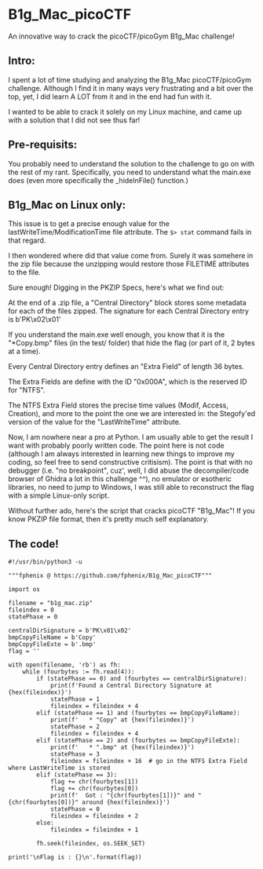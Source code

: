 # B1g_Mac_picoCTF
An innovative way to crack the picoCTF/picoGym B1g_Mac challenge!

Intro:
------

I spent a lot of time studying and analyzing the B1g_Mac picoCTF/picoGym challenge.
Although I find it in many ways very frustrating and a bit over the top, yet, I did learn A LOT from it and in the end had fun with it.

I wanted to be able to crack it solely on my Linux machine, and came up with a solution that I did not see thus far!

Pre-requisits:
--------------

You probably need to understand the solution to the challenge to go on with the rest of my rant.
Specifically, you need to understand what the main.exe does (even more specifically the _hideInFile() function.)

B1g_Mac on Linux only:
----------------------

This issue is to get a precise enough value for the lastWriteTime/ModificationTime file attribute.
The ```$> stat``` command fails in that regard.

I then wondered where did that value come from.
Surely it was somehere in the zip file because the unzipping would restore those FILETIME attributes to the file.

Sure enough! Digging in the PKZIP Specs, here's what we find out:

At the end of a .zip file, a "Central Directory" block stores some metadata for each of the files zipped.
The signature for each Central Directory entry is b'PK\x02\x01'

If you understand the main.exe well enough, you know that it is the "*Copy.bmp" files (in the test/ folder) that hide the flag (or part of it, 2 bytes at a time).

Every Central Directory entry defines an "Extra Field" of length 36 bytes.

The Extra Fields are define with the ID "0x000A", which is the reserved ID for "NTFS".

The NTFS Extra Field stores the precise time values (Modif, Access, Creation), and more to the point the one we are interested in: the Stegofy'ed version of the value for the "LastWriteTime" attribute.

Now, I am nowhere near a pro at Python. I am usually able to get the result I want with probably poorly written code.
The point here is not code (although I am always interested in learning new things to improve my coding, so feel free to send constructive critisism). The point is that with no debugger (i.e. "no breakpoint", cuz', well, I did abuse the decompiler/code browser of Ghidra a lot in this challenge ^^), no emulator or esotheric libraries, no need to jump to Windows, I was still able to reconstruct the flag with a simple Linux-only script.

Without further ado, here's the script that cracks picoCTF "B1g_Mac"!
If you know PKZIP file format, then it's pretty much self explanatory.

The code!
---------
```
#!/usr/bin/python3 -u

"""fphenix @ https://github.com/fphenix/B1g_Mac_picoCTF"""

import os

filename = "b1g_mac.zip"
fileindex = 0
statePhase = 0

centralDirSignature = b'PK\x01\x02'
bmpCopyFileName = b'Copy'
bmpCopyFileExte = b'.bmp'
flag = ''

with open(filename, 'rb') as fh:
	while (fourbytes := fh.read(4)):
		if (statePhase == 0) and (fourbytes == centralDirSignature):
			print(f'Found a Central Directory Signature at {hex(fileindex)}')
			statePhase = 1
			fileindex = fileindex + 4
		elif (statePhase == 1) and (fourbytes == bmpCopyFileName):
			print(f'   * "Copy" at {hex(fileindex)}')
			statePhase = 2
			fileindex = fileindex + 4
		elif (statePhase == 2) and (fourbytes == bmpCopyFileExte):
			print(f'   * ".bmp" at {hex(fileindex)}')
			statePhase = 3
			fileindex = fileindex + 16 	# go in the NTFS Extra Field where LastWriteTime is stored
		elif (statePhase == 3):
			flag += chr(fourbytes[1])
			flag += chr(fourbytes[0])
			print(f'  Got : "{chr(fourbytes[1])}" and "{chr(fourbytes[0])}" around {hex(fileindex)}')
			statePhase = 0
			fileindex = fileindex + 2
		else:
			fileindex = fileindex + 1

		fh.seek(fileindex, os.SEEK_SET)

print('\nFlag is : {}\n'.format(flag))
```
